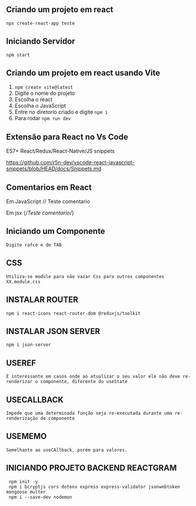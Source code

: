 ## Criando um projeto em react

`npx create-react-app teste `

## Iniciando Servidor

`npm start`

## Criando um projeto em react usando Vite

1. `npm create vite@latest`
2. Digite o nome do projeto
3. Escolha o react
4. Escolha o JavaScript
5. Entre no diretorio criado e digite `npm i`
6. Para rodar `npm run dev`

## Extensão para React no Vs Code

ES7+ React/Redux/React-Native/JS snippets

https://github.com/r5n-dev/vscode-react-javascript-snippets/blob/HEAD/docs/Snippets.md

## Comentarios em React

Em JavaScript
// Teste comentario

Em jsx
{/_Teste comentario_/}

## Iniciando um Componente

    Digite rafce e de TAB

## CSS

    Utiliza-se module para não vazar Css para outros componentes
    XX.module.css

## INSTALAR ROUTER

    npm i react-icons react-router-dom @reduxjs/toolkit

## INSTALAR JSON SERVER

    npm i json-server

## USEREF

    É interessante em casos onde ao atualizar o seu valor ele não deve re-renderizar o componente, diferente do useState

## USECALLBACK

    Impede que uma determinada função seja re-executada durante uma re-renderização de componente

## USEMEMO

    Semelhante ao useCAllback, porém para valores.

## INICIANDO PROJETO BACKEND REACTGRAM

     npm init -y
     npm i bcryptjs cors dotenv express express-validator jsonwebtoken mongoose multer
     npm i --save-dev nodemon